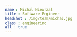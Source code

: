 ```yaml
---
name : Michal Niewrzal
title : Software Engineer
headshot : /img/team/michal.jpg
class : engineering
all : true
---
```

